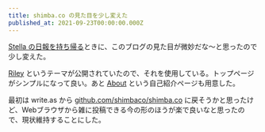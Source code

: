 ```yaml
---
title: shimba.co の見た目を少し変えた
published_at: 2021-09-23T00:00:00.000Z
---
```


[Stella の日報を持ち帰る](https://shimba.co/2021-09-23-thank-you-stella)ときに、このブログの見た目が微妙だな〜と思ったので少し変えた。

[Riley](https://write.as/themes/riley) というテーマが公開されていたので、それを使用している。トップページがシンプルになって良い。あと [About](https://shimba.co/about) という自己紹介ページも用意した。

最初は write.as から [github.com/shimbaco/shimba.co](https://github.com/shimbaco/shimba.co) に戻そうかと思ったけど、Webブラウザから雑に投稿できる今の形のほうが楽で良いなと思ったので、現状維持することにした。
